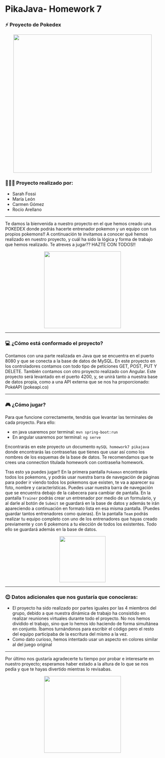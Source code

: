 # PikaJava- Homework 7

### ⚡ Proyecto de Pokedex 
<p align="center">
    <img src = 'https://upload.wikimedia.org/wikipedia/commons/thumb/9/98/International_Pok%C3%A9mon_logo.svg/2560px-International_Pok%C3%A9mon_logo.svg.png'
width='450'>
</p>

### 👩🏻‍🏫 Proyecto realizado por: 
* Sarah Fossi
* María León
* Carmen Gómez 
* Rocío Arellano

-----------------------------------------------------------------------------------------------------------------------------------------------------------------------

Te damos la bienvenida a nuestro proyecto en el que hemos creado una POKEDEX donde podrás hacerte entrenador pokemon y un equipo con tus propios pokemons!!
A continuación te invitamos a conocer qué hemos realizado en nuestro proyecto, y cuál ha sido la lógica y forma de trabajo que hemos realizado. 
Te atreves a jugar??
HAZTE CON TODOS!! 
<p align="center">
<img src = 'https://www.pngmart.com/files/2/Pikachu-PNG-Transparent-Image.png' width='250'>

-----------------------------------------------------------------------------------------------------------------------------------------

###  💻 ¿Cómo está conformado el proyecto?

Contamos con una parte realizada en Java que se encuentra en el puerto 8080 y que se conecta a la base de datos de MySQL. 
En este proyecto en los controladores contamos con todo tipo de peticiones GET, POST, PUT Y DELETE. 
También contamos con otro proyecto realizado con Angular. Este proyecto será levantado en el puerto 4200, y, se unirá tanto a nuestra base de datos propia, como a una API externa que se nos ha proporcionado: 
PokéAPI (pokeapi.co)

-----------------------------------------------------------------------------------------------------------------------------------------------------------------------

### 🎮 ¿Cómo jugar? 

Para que  funcione correctamente, tendrás que levantar las terminales de cada proyecto. 
Para ello:
-	 en java usaremos por terminal: ` mvn spring-boot:run `
-	En angular usaremos por terminal: `ng serve`

Encontrarás en este proyecto un documento `mySQL homework7 pikajava` donde encontrarás las contraseñas que tienes que usar así como los nombres de los esquemas de la base de datos. 
Te recomendamos que te crees una connection titulada homework con contraseña homework. 

Tras esto ya puedes jugar!!
En la primera pantalla `Pokemon` encontrarás todos los pokemons, y podrás usar nuestra barra de navegación de páginas para poder ir viendo todos los pokemons que existen, te va a aparecer su foto, nombre y características. 
Puedes usar nuestra barra de navegación que se encuentra debajo de la cabecera para cambiar de pantalla.
En la pantalla `Trainer` podrás crear un entrenador por medio de un formulario, y al darle al botón de `Submit` se guardará en la base de datos y además te irán apareciendo a continuación en formato lista en esa misma pantalla. (Puedes guardar tantos entrenadores como quieras). 
En la pantalla `Team` podrás realizar tu equipo completo con uno de los entrenadores que  hayas creado previamente y con 6 pokemons a tu elección de todos los existentes. Todo ello se guardará además en la base de datos. 
<p align="center">
    <img src = 'https://static.wikia.nocookie.net/espokemon/images/7/72/Rojo_RFVH_%28Ilustraci%C3%B3n%29.png/revision/latest?cb=20091129174930'
width='150'>



-----------------------------------------------------------------------------------------------------------------------------------------------------------------------
### 😊 Datos adicionales que nos gustaría que conocieras: 

* El proyecto ha sido realizado por partes iguales por las 4 miembros del grupo, debido a que nuestra dinámica de trabajo ha consistido en realizar reuniones virtuales durante todo el proyecto. No nos hemos dividido el trabajo, sino que lo hemos ido haciendo de forma simultánea en conjunto. Íbamos turnándonos para escribir el código pero el resto del equipo participaba de la escritura del mismo a la vez. 
* Como dato curioso, hemos intentado usar un aspecto en colores similar al del juego original

-----------------------------------------------------------------------------------------------------------------------------------------------------------------------

Por último nos gustaría agradecerte tu tiempo por probar e interesarte en nuestro proyecto; esperamos haber estado a la altura de lo que se nos pedía y que te hayas divertido mientras lo revisabas.

<p align="center">
    <img src = 'http://assets.stickpng.com/images/580b57fcd9996e24bc43c325.png' width='250'>

